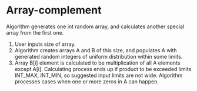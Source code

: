 # Array-complement
Algorithm generates one int random array, and calculates another special array from the first one.

1. User inputs size of array.
2. Algorithm creates arrays A and B of this size, and populates A with generated random integers of uniform distribution within some limits.
3. Array B[i] element is calculated to be multiplication of all A elements except A[i].
Calculating process ends up if product to be exceeded limits INT_MAX, INT_MIN, so suggested input limits are not wide.
Algorithm processes cases when one or more zeros in A can happen.
